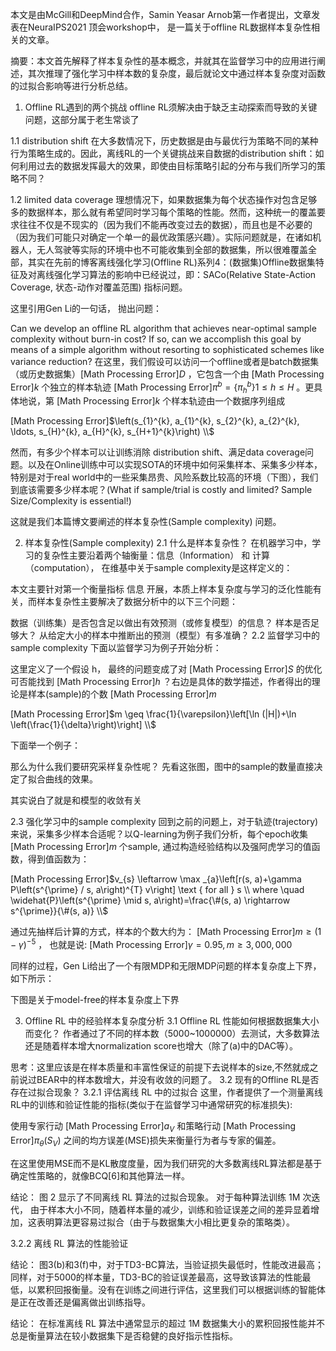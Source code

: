 本文是由McGill和DeepMind合作，Samin Yeasar Arnob第一作者提出，文章发表在NeuraIPS2021 顶会workshop中， 是一篇关于offline RL数据样本复杂性相关的文章。

摘要：本文首先解释了样本复杂性的基本概念，并就其在监督学习中的应用进行阐述，其次推理了强化学习中样本数的复杂度，最后就论文中通过样本复杂度对函数的过拟合影响等进行分析总结。
1. Offline RL遇到的两个挑战
offline RL须解决由于缺乏主动探索而导致的关键问题，这部分属于老生常谈了

1.1 distribution shift
在大多数情况下，历史数据是由与最优行为策略不同的某种行为策略生成的。因此，离线RL的一个关键挑战来自数据的distribution shift：如何利用过去的数据发挥最大的效果，即使由目标策略引起的分布与我们所学习的策略不同？


1.2 limited data coverage
理想情况下，如果数据集为每个状态操作对包含足够多的数据样本，那么就有希望同时学习每个策略的性能。然而，这种统一的覆盖要求往往不仅是不现实的（因为我们不能再改变过去的数据），而且也是不必要的（因为我们可能只对确定一个单一的最优政策感兴趣）。实际问题就是，在诸如机器人，无人驾驶等实际的环境中也不可能收集到全部的数据集，所以很难覆盖全部，其实在先前的博客离线强化学习(Offline RL)系列4：(数据集)Offline数据集特征及对离线强化学习算法的影响中已经说过，即：SACo(Relative State-Action Coverage, 状态-动作对覆盖范围) 指标问题。

这里引用Gen Li的一句话， 抛出问题：

Can we develop an offline RL algorithm that achieves near-optimal sample complexity without burn-in cost? If so, can we accomplish this goal by means of a simple algorithm without resorting to sophisticated schemes like variance reduction?
在这里，我们假设可以访问一个offline或者是batch数据集（或历史数据集）[Math Processing Error]$D$ ，它包含一个由 [Math Processing Error]$k$ 个独立的样本轨迹 [Math Processing Error]$\pi^{b}=\left\{\pi_{h}^{b}\right\} 1 \leq h \leq H$ 。更具体地说，第 [Math Processing Error]$k$ 个样本轨迹由一个数据序列组成

[Math Processing Error]$\left(s_{1}^{k}, a_{1}^{k}, s_{2}^{k}, a_{2}^{k}, \ldots, s_{H}^{k}, a_{H}^{k}, s_{H+1}^{k}\right) \\$

然而，有多少个样本可以让训练消除 distribution shift、满足data coverage问题。以及在Online训练中可以实现SOTA的环境中如何采集样本、采集多少样本，特别是对于real world中的一些采集昂贵、风险系数比较高的环境（下图），我们到底该需要多少样本呢？(What if sample/trial is costly and limited? Sample Size/Complexity is essential!)

这就是我们本篇博文要阐述的样本复杂性(Sample complexity) 问题。


2. 样本复杂性(Sample complexity)
2.1 什么是样本复杂性？
在机器学习中，学习的复杂性主要沿着两个轴衡量：信息（Information） 和 计算（computation）， 在维基中关于sample complexity是这样定义的：


本文主要针对第一个衡量指标 信息 开展，本质上样本复杂度与学习的泛化性能有关，而样本复杂性主要解决了数据分析中的以下三个问题：

数据（训练集）是否包含足以做出有效预测（或修复模型）的信息？
样本是否足够大？
从给定大小的样本中推断出的预测（模型）有多准确？
2.2 监督学习中的sample complexity
下面以监督学习为例子开始分析：


这里定义了一个假设 h， 最终的问题变成了对 [Math Processing Error]$S$ 的优化可否能找到 [Math Processing Error]$h$ ？右边是具体的数学描述，作者得出的理论是样本(sample)的个数 [Math Processing Error]$m$

[Math Processing Error]$m \geq \frac{1}{\varepsilon}\left[\ln (|H|)+\ln \left(\frac{1}{\delta}\right)\right] \\$

下面举一个例子：


那么为什么我们要研究采样复杂性呢？ 先看这张图，图中的sample的数量直接决定了拟合曲线的效果。


其实说白了就是和模型的收敛有关

2.3 强化学习中的sample complexity
回到之前的问题上，对于轨迹(trajectory)来说，采集多少样本合适呢？以Q-learning为例子我们分析，每个epoch收集 [Math Processing Error]$m$ 个sample, 通过构造经验结构以及强阿虎学习的值函数，得到值函数为：

[Math Processing Error]$v_{s} \leftarrow \max _{a}\left[r(s, a)+\gamma P\left(s^{\prime} / s, a\right)^{T} v\right] \text { for all } s \\ where \quad \widehat{P}\left(s^{\prime} \mid s, a\right)=\frac{\#(s, a) \rightarrow s^{\prime}}{\#(s, a)} \\$

通过先抽样后计算的方式，样本的个数大约为： [Math Processing Error]$m \geq(1-\gamma)^{-5}$ ， 也就是说: [Math Processing Error]$\gamma=0.95, m \geq 3,000,000$




同样的过程，Gen Li给出了一个有限MDP和无限MDP问题的样本复杂度上下界，如下所示：


下图是关于model-free的样本复杂度上下界




3. Offline RL 中的经验样本复杂度分析
3.1 Offline RL 性能如何根据数据集大小而变化？
作者通过了不同的样本数（5000~1000000）去测试，大多数算法还是随着样本增大normalization score也增大（除了(a)中的DAC等）。



思考：这里应该是在样本质量和丰富性保证的前提下去说样本的size,不然就成之前说过BEAR中的样本数增大，并没有收敛的问题了。
3.2 现有的Offline RL是否存在过拟合现象？
3.2.1 评估离线 RL 中的过拟合
这里，作者提供了一个测量离线RL中的训练和验证性能的指标(类似于在监督学习中通常研究的标准损失):

使用专家行动 [Math Processing Error]$a_{V}$ 和策略行动 [Math Processing Error]$\pi_{\theta}\left(S_{V}\right)$ 之间的均方误差(MSE)损失来衡量行为者与专家的偏差。

在这里使用MSE而不是KL散度度量，因为我们研究的大多数离线RL算法都是基于确定性策略的，就像BCQ[6]和其他算法一样。

结论： 图 2 显示了不同离线 RL 算法的过拟合现象。 对于每种算法训练 1M 次迭代， 由于样本大小不同，随着样本量的减少，训练和验证误差之间的差异显着增加，这表明算法更容易过拟合（由于与数据集大小相比更复杂的策略类）。

3.2.2 离线 RL 算法的性能验证

结论： 图3(b)和3(f)中，对于TD3-BC算法，当验证损失最低时，性能改进最高；同样，对于5000的样本量，TD3-BC的验证误差最高，这导致该算法的性能最低，以累积回报衡量。没有在训练之间进行评估，这里我们可以根据训练的智能体是正在改善还是偏离做出训练指导。


结论： 在标准离线 RL 算法中通常显示的超过 1M 数据集大小的累积回报性能并不总是衡量算法在较小数据集下是否稳健的良好指示性指标。

[1]: https://zhuanlan.zhihu.com/p/502102607#2.%20%E6%A0%B7%E6%9C%AC%E5%A4%8D%E6%9D%82%E6%80%A7(Sample%20complexity)
